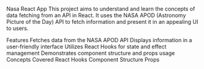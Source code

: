 Nasa React App
This project aims to understand and learn the concepts of data fetching from an API in React. It uses the NASA APOD (Astronomy Picture of the Day) API to fetch information and present it in an appealing UI to users.

Features
Fetches data from the NASA APOD API
Displays information in a user-friendly interface
Utilizes React Hooks for state and effect management
Demonstrates component structure and props usage
Concepts Covered
React Hooks
Component Structure
Props
